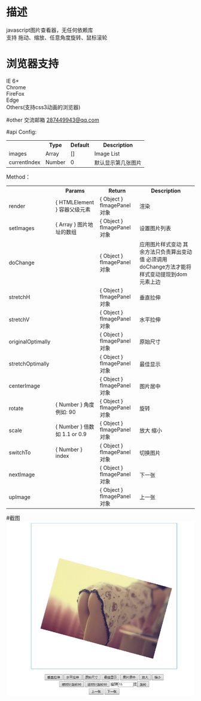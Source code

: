 # 描述
javascript图片查看器，无任何依赖库
<br />
支持 拖动、缩放、任意角度旋转、鼠标滚轮

# 浏览器支持
IE 6+ 
<br />
Chrome 
<br />
FireFox 
<br />
Edge
<br />
Others(支持css3动画的浏览器) 

#other
交流邮箱 287449943@qq.com

#api
Config:

<table>
    <tbody>
        <tr>
            <th></th>
            <th>Type</th>
            <th>Default</th>
            <th>Description</th>
        </tr>
        <tr>
            <td>images</td>
            <td>Array</td>
            <td>[]</td>
            <td>Image List</td>
        </tr>
        <tr>
            <td>currentIndex</td>
            <td>Number</td>
            <td>0</td>
            <td>默认显示第几张图片</td>
        </tr>
    </tbody>
</table>
Method：
<table>
    <tbody>
        <tr>
            <th></th>
            <th>Params</th>
            <th>Return</th>
            <th>Description</th>
        </tr>
        <tr>
            <td>render</td>
            <td>{ HTMLElement } 容器父级元素</td>
            <td>{ Object } fImagePanel对象</td>
            <td>渲染</td>
        </tr>
        <tr>
            <td>setImages</td>
            <td>{ Array } 图片地址的数组</td>
            <td>{ Object } fImagePanel对象</td>
            <td>设置图片列表</td>
        </tr>
        <tr>
            <td>doChange</td>
            <td></td>
            <td>{ Object } fImagePanel对象</td>
            <td>应用图片样式变动 其余方法只负责算出变动值 必须调用doChange方法才能将样式变动提现到dom元素上边</td>
        </tr>
        <tr>
            <td>stretchH</td>
            <td></td>
            <td>{ Object } fImagePanel对象</td>
            <td>垂直拉伸</td>
        </tr>
        <tr>
            <td>stretchV</td>
            <td></td>
            <td>{ Object } fImagePanel对象</td>
            <td>水平拉伸</td>
        </tr>
        <tr>
            <td>originalOptimally</td>
            <td></td>
            <td>{ Object } fImagePanel对象</td>
            <td>原始尺寸</td>
        </tr>
        <tr>
            <td>stretchOptimally</td>
            <td></td>
            <td>{ Object } fImagePanel对象</td>
            <td>最佳显示</td>
        </tr>
        <tr>
            <td>centerImage</td>
            <td></td>
            <td>{ Object } fImagePanel对象</td>
            <td>图片居中</td>
        </tr>
        <tr>
            <td>rotate</td>
            <td>{ Number } 角度 例如: 90</td>
            <td>{ Object } fImagePanel对象</td>
            <td>旋转</td>
        </tr>
        <tr>
            <td>scale</td>
            <td>{ Number } 倍数 如 1.1 or 0.9</td>
            <td>{ Object } fImagePanel对象</td>
            <td>放大 缩小</td>
        </tr>
        <tr>
            <td>switchTo</td>
            <td>{ Number } index</td>
            <td>{ Object } fImagePanel对象</td>
            <td>切换图片</td>
        </tr>
        <tr>
            <td>nextImage</td>
            <td></td>
            <td>{ Object } fImagePanel对象</td>
            <td>下一张</td>
        </tr>
        <tr>
            <td>upImage</td>
            <td></td>
            <td>{ Object } fImagePanel对象</td>
            <td>上一张</td>
        </tr>
    </tbody>
</table>

#截图
<img src='images/tu.png' />
